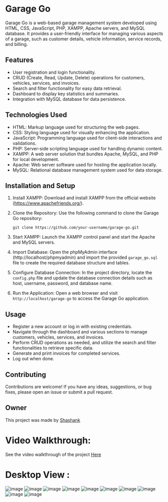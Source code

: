 # Garage Go

Garage Go is a web-based garage management system developed using HTML, CSS, JavaScript, PHP, XAMPP, Apache servers, and MySQL database. It provides a user-friendly interface for managing various aspects of a garage, such as customer details, vehicle information, service records, and billing.

## Features

- User registration and login functionality.
- CRUD (Create, Read, Update, Delete) operations for customers, vehicles, services, and invoices.
- Search and filter functionality for easy data retrieval.
- Dashboard to display key statistics and summaries.
- Integration with MySQL database for data persistence.

## Technologies Used

- HTML: Markup language used for structuring the web pages.
- CSS: Styling language used for visually enhancing the application.
- JavaScript: Programming language used for client-side interactions and validations.
- PHP: Server-side scripting language used for handling dynamic content.
- XAMPP: A web server solution that bundles Apache, MySQL, and PHP for local development.
- Apache: Web server software used for hosting the application locally.
- MySQL: Relational database management system used for data storage.

## Installation and Setup

1. Install XAMPP: Download and install XAMPP from the official website (https://www.apachefriends.org/).

2. Clone the Repository: Use the following command to clone the Garage Go repository:

   ```shell
   git clone https://github.com/your-username/garage-go.git
   ```

3. Start XAMPP: Launch the XAMPP control panel and start the Apache and MySQL servers.

4. Import Database: Open the phpMyAdmin interface (http://localhost/phpmyadmin) and import the provided `garage_go.sql` file to create the required database structure and tables.

5. Configure Database Connection: In the project directory, locate the `config.php` file and update the database connection details such as host, username, password, and database name.

6. Run the Application: Open a web browser and visit `http://localhost/garage-go` to access the Garage Go application.

## Usage

- Register a new account or log in with existing credentials.
- Navigate through the dashboard and various sections to manage customers, vehicles, services, and invoices.
- Perform CRUD operations as needed, and utilize the search and filter functionalities to retrieve specific data.
- Generate and print invoices for completed services.
- Log out when done.

## Contributing

Contributions are welcome! If you have any ideas, suggestions, or bug fixes, please open an issue or submit a pull request.

## Owner
This project was made by [Shashank](https://github.com/ARTHANUR)

# Video Walkthrough:
See the video walkthrough of the project [Here](https://www.linkedin.com/posts/shashank-arthanur_softwaredevelopment-garagemanagement-html-ugcPost-7062148032858894336-rcVE?utm_source=share&utm_medium=member_desktop)

# Desktop View :

![image]( https://res.cloudinary.com/dboa7dqkl/image/upload/v1683749709/Garage%20Go/Screenshot_2023-05-10_201328_d89qbo.png )
![image]( https://res.cloudinary.com/dboa7dqkl/image/upload/v1683749710/Garage%20Go/Screenshot_2023-05-11_013545_cqndoo.png )
![image]( https://res.cloudinary.com/dboa7dqkl/image/upload/v1683749710/Garage%20Go/Screenshot_2023-05-11_013622_t1qynq.png )
![image]( https://res.cloudinary.com/dboa7dqkl/image/upload/v1683749710/Garage%20Go/Screenshot_2023-05-11_013651_dag8dw.png )
![image]( https://res.cloudinary.com/dboa7dqkl/image/upload/v1683749712/Garage%20Go/Screenshot_2023-05-11_013841_n9noep.png )
![image]( https://res.cloudinary.com/dboa7dqkl/image/upload/v1683749706/Garage%20Go/Screenshot_2023-05-11_013923_udmevj.png )
![image]( https://res.cloudinary.com/dboa7dqkl/image/upload/v1683749707/Garage%20Go/Screenshot_2023-05-11_014033_pvq28x.png )
![image]( https://res.cloudinary.com/dboa7dqkl/image/upload/v1683749706/Garage%20Go/Screenshot_2023-05-11_014102_ab2uxj.png )
![image]( https://res.cloudinary.com/dboa7dqkl/image/upload/v1683749708/Garage%20Go/Screenshot_2023-05-11_014157_l7nkzv.png )
![image]( https://res.cloudinary.com/dboa7dqkl/image/upload/v1683749707/Garage%20Go/Screenshot_2023-05-11_014220_ntakts.png )

